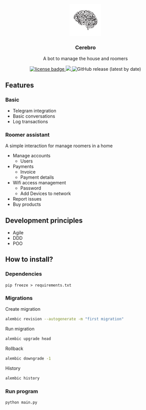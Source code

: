 <div align="center">
  <div align="center">
      <img width="100px" src="./resources/logo.png" 
      alt="Roomer"/>
  </div>
  <h3 align="center">Cerebro</h3>
  <p>
    A bot to manage the house and roomers
  </p>
  <p align="center">
    <a href="https://github.com/eocode/Cerebro-Bot/blob/master/LICENSE" target="__blank">
      	<img src="https://img.shields.io/badge/License-GPLV3-blue.svg"  alt="license badge"/>
    </a>
    <a href="https://github.com/ambv/black" target="__blank">
        <img src="https://img.shields.io/badge/code%20style-black-000000.svg" />
    </a>
    <img alt="GitHub release (latest by date)" src="https://img.shields.io/github/v/release/eocode/Cerebro-Bot">
  </p>
</div>

## Features

### Basic
* Telegram integration
* Basic conversations
* Log transactions

### Roomer assistant
A simple interaction for manage roomers in a home

* Manage accounts
  * Users
* Payments
  * Invoice
  * Payment details
* Wifi access management
  * Password
  * Add Devices to network
* Report issues
* Buy products

## Development principles

* Agile
* DDD
* POO

## How to install?

### Dependencies

```pip
pip freeze > requirements.txt
```

### Migrations

Create migration

```bash
alembic revision --autogenerate -m "first migration"
```

Run migration

```bash
alembic upgrade head
```

Rollback
```bash
alembic downgrade -1
```

History

```bash
alembic history
```

### Run program

```bash
python main.py
```